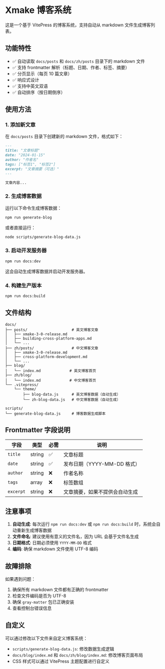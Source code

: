 # Xmake 博客系统

这是一个基于 VitePress 的博客系统，支持自动从 markdown 文件生成博客列表。

## 功能特性

- ✅ 自动读取 `docs/posts` 和 `docs/zh/posts` 目录下的 markdown 文件
- ✅ 支持 frontmatter 解析（标题、日期、作者、标签、摘要）
- ✅ 分页显示（每页 10 篇文章）
- ✅ 响应式设计
- ✅ 支持中英文双语
- ✅ 自动排序（按日期倒序）

## 使用方法

### 1. 添加新文章

在 `docs/posts` 目录下创建新的 markdown 文件，格式如下：

```markdown
---
title: "文章标题"
date: "2024-01-15"
author: "作者名"
tags: ["标签1", "标签2"]
excerpt: "文章摘要（可选）"
---

文章内容...
```

### 2. 生成博客数据

运行以下命令生成博客数据：

```bash
npm run generate-blog
```

或者直接运行：

```bash
node scripts/generate-blog-data.js
```

### 3. 启动开发服务器

```bash
npm run docs:dev
```

这会自动生成博客数据并启动开发服务器。

### 4. 构建生产版本

```bash
npm run docs:build
```

## 文件结构

```
docs/
├── posts/                    # 英文博客文章
│   ├── xmake-3-0-release.md
│   ├── building-cross-platform-apps.md
│   └── ...
├── zh/posts/                 # 中文博客文章
│   ├── xmake-3-0-release.md
│   ├── cross-platform-development.md
│   └── ...
├── blog/
│   └── index.md             # 英文博客首页
├── zh/blog/
│   └── index.md             # 中文博客首页
└── .vitepress/
    └── theme/
        ├── blog-data.js      # 英文博客数据（自动生成）
        └── zh-blog-data.js   # 中文博客数据（自动生成）

scripts/
└── generate-blog-data.js     # 博客数据生成脚本
```

## Frontmatter 字段说明

| 字段 | 类型 | 必需 | 说明 |
|------|------|------|------|
| `title` | string | ✅ | 文章标题 |
| `date` | string | ✅ | 发布日期（YYYY-MM-DD 格式） |
| `author` | string | ❌ | 作者名称 |
| `tags` | array | ❌ | 标签数组 |
| `excerpt` | string | ❌ | 文章摘要，如果不提供会自动生成 |

## 注意事项

1. **自动生成**: 每次运行 `npm run docs:dev` 或 `npm run docs:build` 时，系统会自动重新生成博客数据
2. **文件命名**: 建议使用有意义的文件名，因为 URL 会基于文件名生成
3. **日期格式**: 日期必须使用 `YYYY-MM-DD` 格式
4. **编码**: 确保 markdown 文件使用 UTF-8 编码

## 故障排除

如果遇到问题：

1. 确保所有 markdown 文件都有正确的 frontmatter
2. 检查文件编码是否为 UTF-8
3. 确保 `gray-matter` 包已正确安装
4. 查看控制台错误信息

## 自定义

可以通过修改以下文件来自定义博客系统：

- `scripts/generate-blog-data.js`: 修改数据生成逻辑
- `docs/blog/index.md` 和 `docs/zh/blog/index.md`: 修改博客页面布局
- CSS 样式可以通过 VitePress 主题配置进行自定义 